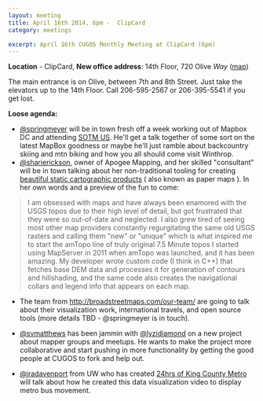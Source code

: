 ```yaml
---
layout: meeting
title: April 16th 2014, 6pm -  ClipCard
category: meetings

excerpt: April 16th CUGOS Monthly Meeting at ClipCard (6pm)
---
```


**Location** -  ClipCard, **New office address**: 14th Floor, 720 Olive *Way*  ([map](http://www.openstreetmap.org/?mlat=47.6141&mlon=-122.3349#map=16/47.6141/-122.3349)) 

The main entrance is on Olive, between 7th and 8th Street. Just take the elevators up to the 14th Floor. Call 206-595-2567 or 206-395-5541 if you get lost.

__Loose agenda:__

- [@springmeyer](https://github.com/springmeyer) will be in town fresh off a week working out of Mapbox DC and attending [SOTM US](http://stateofthemap.us/). He'll get a talk together of some sort on the latest MapBox goodness or maybe he'll just ramble about backcountry skiing and mtn biking and how you all should come visit Winthrop. 
- [@sharierickson](http://www.apogeemapping.com), owner of Apogee Mapping, and her skilled "consultant" will be in town talking about her non-traditional tooling for creating [beautiful static cartographic products](http://www.apogeemapping.com/Products/index.htm) ( also known as paper maps ). In her own words and a preview of the fun to come:

> I am obsessed with maps and have always been enamored with the USGS topos due to their high level of detail, but got frustrated that they were so out-of-date and neglected.  I also grew tired of seeing most other map providers constantly regurgitating the same old USGS rasters and calling them "new" or "unique" which is what inspired me to start the amTopo line of truly original 7.5 Minute topos I started using MapServer in 2011 when amTopo was launched, and it has been amazing.  My developer wrote custom code (I think in C++) that fetches base DEM data and processes it for generation of contours and hillshading, and the same code also creates the navigational collars and legend info that appears on each map.
        
- The team from <http://broadstreetmaps.com/our-team/> are going to talk about their visualization work, international travels, and open source tools (more details TBD - @springmeyer is in touch).

- [@svmatthews](https://github.com/svmatthews) has been jammin with [@lyzidiamond](https://github.com/lyzidiamond) on a new project about mapper groups and meetups. He wants to make the project more collaborative and start pushing in more functionality by getting the good people at CUGOS to fork and help out.

- [@jradavenport](https://github.com/jradavenport) from UW who has created [24hrs of King County Metro](http://vimeo.com/88172380) will talk about how he created this data visualization video to display metro bus movement. 


